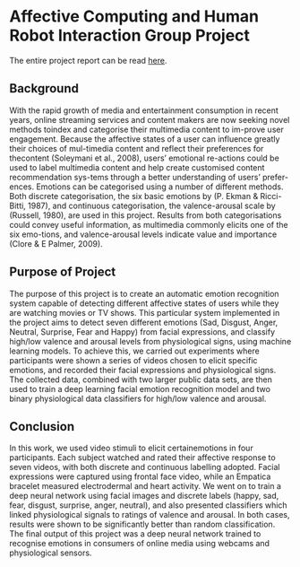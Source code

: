 # Affective Computing and Human Robot Interaction Group Project

The entire project report can be read [here](https://github.com/wndaiga/ucl_fer/blob/master/report.pdf).

## Background
With  the  rapid  growth  of  media  and  entertainment consumption in recent years, online streaming services and content makers are now seeking novel methods toindex and categorise their multimedia content to im-prove  user  engagement.
Because  the  affective  states of  a  user  can  influence  greatly  their  choices  of  mul-timedia  content  and  reflect  their  preferences  for  thecontent (Soleymani et al., 2008), users’ emotional re-actions could be used to label multimedia content and help  create  customised  content  recommendation  sys-tems through a better understanding of users’ prefer-ences.
Emotions  can  be  categorised  using  a  number  of  different methods.  Both discrete categorisation, the six basic emotions by (P. Ekman & Ricci-Bitti, 1987), and continuous categorisation, the valence-arousal scale by (Russell, 1980), are used in this project.
Results from both categorisations could convey useful information, as  multimedia  commonly  elicits  one  of  the  six  emo-tions, and valence-arousal levels indicate value and importance (Clore & E Palmer, 2009).

## Purpose of Project
The purpose of this project is to create an automatic emotion  recognition  system  capable  of  detecting  different  affective  states  of  users  while  they  are  watching movies or TV shows.
This particular system implemented in the project aims to detect seven different emotions (Sad, Disgust, Anger, Neutral, Surprise, Fear and Happy) from facial expressions, and classify high/low valence and arousal levels from physiological signs, using machine learning models.
To achieve this, we carried out experiments where participants were shown a series of videos chosen to elicit specific emotions, and recorded their facial expressions and physiological signs.  The collected data, combined with two larger public data sets, are then used to train a deep learning facial emotion recognition model and two binary physiological data classifiers for high/low valence and arousal.

## Conclusion
In  this  work,  we  used  video  stimuli  to  elicit  certainemotions in four participants.
Each subject watched and rated their affective response to seven videos, with both  discrete  and  continuous  labelling  adopted.
Facial expressions were captured using frontal face video, while  an  Empatica  bracelet  measured  electrodermal and heart activity.
We went on to train a deep neural network using facial images and discrete labels (happy, sad,  fear,  disgust,  surprise,  anger,  neutral),  and  also presented classifiers which linked physiological signals to ratings of valence and arousal.
In both cases, results were shown to be significantly better than random classification. The final output of this project was a deep neural network trained to recognise emotions in consumers of online media using webcams and physiological sensors.
